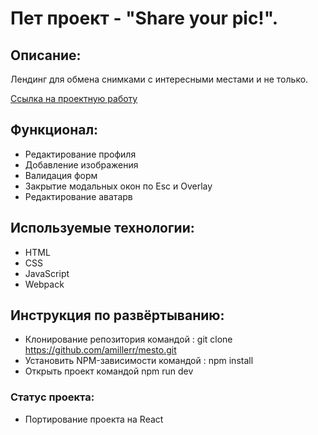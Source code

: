 # Пет проект - "Share your pic!".

## Описание: 

Лендинг для обмена снимками с интересными местами и не только.

[Ссылка на проектную работу](https://amillerr.github.io/mesto/) 

## Функционал:

* Редактирование профиля
* Добавление изображения
* Валидация форм
* Закрытие модальных окон по Esc и Overlay
* Редактирование аватарв

## Используемые технологии:

* HTML
* CSS
* JavaScript
* Webpack

## Инструкция по развёртыванию:

* Клонирование репозитория командой : git clone https://github.com/amillerr/mesto.git
* Установить NPM-зависимости командой : npm install
* Открыть проект командой npm run dev

### Статус проекта:

* Портирование проекта на React
